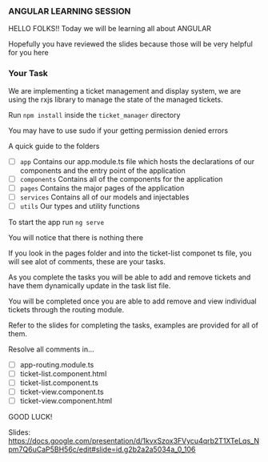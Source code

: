 ### ANGULAR LEARNING SESSION

HELLO FOLKS!! Today we will be learning all about ANGULAR

Hopefully you have reviewed the slides because those will be very helpful for you here

### Your Task

We are implementing a ticket management and display system, we are using the rxjs library to manage the state of the managed tickets.

Run `npm install` inside the `ticket_manager` directory

You may have to use sudo if your getting permission denied errors

A quick guide to the folders

- [ ] `app` Contains our app.module.ts file which hosts the declarations of our components and the entry point of the application
- [ ] `components` Contains all of the components for the application
- [ ] `pages` Contains the major pages of the application
- [ ] `services` Contains all of our models and injectables 
- [ ] `utils` Our types and utility functions

To start the app run `ng serve`

You will notice that there is nothing there 

If you look in the pages folder and into the ticket-list componet ts file, you will see alot of comments, these are your tasks. 

As you complete the tasks you will be able to add and remove tickets and have them dynamically update in the task list file.

You will be completed once you are able to add remove and view individual tickets through the routing module.

Refer to the slides for completing the tasks, examples are provided for all of them.

Resolve all comments in...
- [ ] app-routing.module.ts
- [ ] ticket-list.component.html
- [ ] ticket-list.component.ts
- [ ] ticket-view.component.ts
- [ ] ticket-view.component.html

GOOD LUCK!

Slides: 
https://docs.google.com/presentation/d/1kvxSzox3FVycu4qrb2T1XTeLqs_Npm7Q6uCaP5BH56c/edit#slide=id.g2b2a2a5034a_0_106
